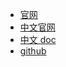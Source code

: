 
- [官网](https://min.io/)
- [中文官网](http://www.minio.org.cn/)
- [中文 doc](http://docs.minio.org.cn/docs/master/s3cmd-with-minio)
- [github](https://github.com/minio/minio)
